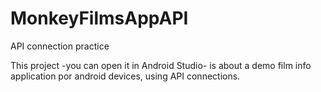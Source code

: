 # MonkeyFilmsAppAPI
API connection practice

This project -you can open it in Android Studio- is about a demo film info application por android devices, using API connections. 
